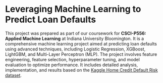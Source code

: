 # Leveraging Machine Learning to Predict Loan Defaults
This project was prepared as part of our coursework for **CSCI-P556: Applied Machine Learning** at Indiana University Bloomington. It is a comprehensive machine learning project aimed at predicting loan defaults using advanced techniques, including Logistic Regression, XGBoost, LightGBM, and Multi-Layer Perceptron (MLP). The project involves feature engineering, feature selection, hyperparameter tuning, and model evaluation to optimize performance. It includes detailed analysis, implementation, and results based on the [Kaggle Home Credit Default Risk dataset](https://www.kaggle.com/competitions/home-credit-default-risk).
